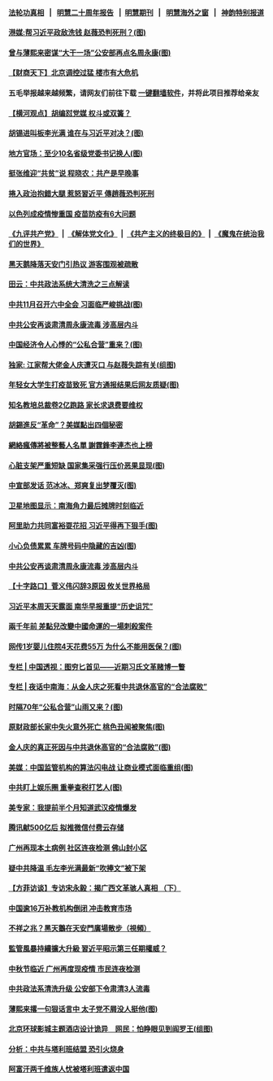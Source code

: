 #### [法轮功真相](https://github.com/gfw-breaker/truth/blob/master/README.md?t=0) &nbsp;&nbsp;|&nbsp;&nbsp; [明慧二十周年报告](https://github.com/gfw-breaker/mh-reports/blob/master/README.md?t=0) &nbsp;&nbsp;|&nbsp;&nbsp;[明慧期刊](https://github.com/gfw-breaker/mh-qikan) &nbsp;&nbsp;|&nbsp;&nbsp; [明慧海外之窗](https://github.com/gfw-breaker/mh-news/blob/master/README.md?t=0) &nbsp;&nbsp;|&nbsp;&nbsp; [神韵特别报道](https://github.com/gfw-breaker/mh-news/blob/master/shenyun.md?t=0)
#### [ 港媒:帮习近平政敌洗钱 赵薇恐判死刑？(图)](https://github.com/gfw-breaker/banned-news3/blob/master/pages/p2/982805.md)
#### [ 曾与薄熙来密谋“大干一场”公安部再点名周永康(图)](https://github.com/gfw-breaker/banned-news3/blob/master/pages/p2/982866.md)
#### [ 【财商天下】北京调控过猛 楼市有大危机](https://github.com/gfw-breaker/banned-news3/blob/master/pages/nsc413/n13210934.md)
#### 五毛举报越来越频繁，请网友们前往下载 [一键翻墙软件](https://github.com/gfw-breaker/ssr-accounts)，并将此项目推荐给亲友
#### [ 【横河观点】胡编怼党媒 权斗或双簧？](https://github.com/gfw-breaker/banned-news3/blob/master/pages/nsc413/n13210864.md)
#### [ 胡锡进叫板李光满 谁在与习近平对决？(图)](https://github.com/gfw-breaker/banned-news3/blob/master/pages/p2/982872.md)
#### [ 地方官场：至少10名省级党委书记换人(图)](https://github.com/gfw-breaker/banned-news3/blob/master/pages/p2/982846.md)
#### [ 挺张维迎“共贫”说 程晓农：共产是早晚事](https://github.com/gfw-breaker/banned-news3/blob/master/pages/nsc413/n13210802.md)
#### [ 捲入政治抱錯大腿 惹怒習近平 傳趙薇恐判死刑](https://github.com/gfw-breaker/banned-news3/blob/master/pages/soh5/542015.md)
#### [ 以色列成疫情惨重国 疫苗防疫有6大问题](https://github.com/gfw-breaker/banned-news3/blob/master/pages/nf4514/n13210581.md)
#### [《九评共产党》](https://github.com/begood0513/9ping.md/blob/master/README.md) &nbsp;|&nbsp; [《解体党文化》](../../../../jtdwh.md/blob/master/README.md)  &nbsp;|&nbsp; [《共产主义的终极目的》](../../../../gczydzjmd.md/blob/master/README.md) &nbsp;|&nbsp; [《魔鬼在统治我们的世界》](../../../../mgztzwmdsj.md/blob/master/README.md) 
#### [ 黑天鹅降落天安门引热议 游客围观被疏散](https://github.com/gfw-breaker/banned-news3/blob/master/pages/nsc413/n13212211.md)
#### [ 田云：中共政法系统大清洗之三点解读](https://github.com/gfw-breaker/banned-news3/blob/master/pages/nsc413/n13211062.md)
#### [ 中共11月召开六中全会 习面临严峻挑战(图)](https://github.com/gfw-breaker/banned-news3/blob/master/pages/p2/982569.md)
#### [ 中共公安再谈肃清周永康流毒 涉高层内斗](https://github.com/gfw-breaker/banned-news3/blob/master/pages/nsc413/n13210480.md)
#### [ 中国经济令人心悸的“公私合营”重来？(图)](https://github.com/gfw-breaker/banned-news3/blob/master/pages/p5/982848.md)
#### [ 独家: 江家帮大佬金人庆遭灭口 与赵薇失踪有关(组图)](https://github.com/gfw-breaker/banned-news3/blob/master/pages/p2/982884.md)
#### [ 年轻女大学生打疫苗致死 官方通报结果后网友质疑(图)](https://github.com/gfw-breaker/banned-news3/blob/master/pages/p1/982914.md)
#### [ 知名教培总裁卷2亿跑路 家长求退费要维权](https://github.com/gfw-breaker/banned-news3/blob/master/pages/nsc413/n13211346.md)
#### [ 胡錫進反“革命”？美媒點出四個秘密](https://github.com/gfw-breaker/banned-news3/blob/master/pages/soh5/541967.md)
#### [ 網絡瘋傳將被整藝人名單 謝霆鋒李連杰也上榜](https://github.com/gfw-breaker/banned-news3/blob/master/pages/soh5/541937.md)
#### [ 心脏支架严重短缺 国家集采强行压价恶果显现(图)](https://github.com/gfw-breaker/banned-news3/blob/master/pages/p5/982863.md)
#### [ 中宣部发话 范冰冰、郑爽复出梦覆灭(图)](https://github.com/gfw-breaker/banned-news3/blob/master/pages/p1/982803.md)
#### [ 卫星地图显示：南海角力最后摊牌时刻临近](https://github.com/gfw-breaker/banned-news3/blob/master/pages/nsc413/n13212321.md)
#### [ 阿里助力共同富裕耍花招 习近平得再下狠手(图)](https://github.com/gfw-breaker/banned-news3/blob/master/pages/p5/982760.md)
#### [ 小心负债累累 车牌号码中隐藏的吉凶(图)](https://github.com/gfw-breaker/banned-news3/blob/master/pages/p7/982741.md)
#### [ 中共公安再谈肃清周永康流毒 涉高层内斗](https://github.com/gfw-breaker/banned-news3/blob/master/pages/nf4514/n13210480.md)
#### [ 【十字路口】菅义伟闪辞3原因 攸关世界格局](https://github.com/gfw-breaker/banned-news3/blob/master/pages/nf4514/n13210242.md)
#### [ 习近平本周天天露面 南华早报重提“历史诅咒”](https://github.com/gfw-breaker/banned-news3/blob/master/pages/prog204/a103208500.md)
#### [ 兩千年前 差點兒改變中國命運的一場刺殺案件](https://github.com/gfw-breaker/banned-news3/blob/master/pages/soh4/534236.md)
#### [ 网传1岁婴儿住院4天花费55万 为什么不能用医保？(图)](https://github.com/gfw-breaker/banned-news3/blob/master/pages/p1/982833.md)
#### [ 专栏 | 中国透视：图穷匕首见——近期习氏文革赌博一瞥](https://github.com/gfw-breaker/banned-news3/blob/master/pages/zhongguotoushi/panel-09012021125158.md)
#### [ 专栏 | 夜话中南海：从金人庆之死看中共退休高官的“合法腐败”](https://github.com/gfw-breaker/banned-news3/blob/master/pages/yehuazhongnanhai/gx-09032021152938.md)
#### [ 时隔70年“公私合营”山雨又来？(图)](https://github.com/gfw-breaker/banned-news3/blob/master/pages/p4/982839.md)
#### [ 原财政部长家中失火意外死亡 桃色丑闻被聚焦(图)](https://github.com/gfw-breaker/banned-news3/blob/master/pages/p2/982876.md)
#### [ 金人庆的真正死因与中共退休高官的“合法腐败”(图)](https://github.com/gfw-breaker/banned-news3/blob/master/pages/p2/982799.md)
#### [ 美媒：中国监管机构的算法闪电战 让商业模式面临重组(图)](https://github.com/gfw-breaker/banned-news3/blob/master/pages/p1/982822.md)
#### [ 中共盯上娱乐圈 重拳查税打艺人(图)](https://github.com/gfw-breaker/banned-news3/blob/master/pages/p1/982745.md)
#### [ 美专家：我提前半个月知道武汉疫情爆发](https://github.com/gfw-breaker/banned-news3/blob/master/pages/nsc413/n13212212.md)
#### [ 腾讯献500亿后 拟推微信付费云存储](https://github.com/gfw-breaker/banned-news3/blob/master/pages/nsc413/n13211722.md)
#### [ 广州再现本土病例 社区连夜检测 佛山封小区](https://github.com/gfw-breaker/banned-news3/blob/master/pages/nsc413/n13211494.md)
#### [ 疑中共降温 毛左李光满最新“吹捧文”被下架](https://github.com/gfw-breaker/banned-news3/blob/master/pages/nsc413/n13209647.md)
#### [ 【方菲访谈】专访宋永毅：揭广西文革骇人真相 （下）](https://github.com/gfw-breaker/banned-news3/blob/master/pages/nf4514/n13209074.md)
#### [ 中国逾16万补教机构倒闭 冲击教育市场](https://github.com/gfw-breaker/banned-news3/blob/master/pages/nf4514/n13209030.md)
#### [ 不祥之兆？黑天鵝在天安門廣場散步（視頻）](https://github.com/gfw-breaker/banned-news3/blob/master/pages/soh5/542033.md)
#### [ 監管風暴持續擴大升級 習近平昭示第三任期權威？](https://github.com/gfw-breaker/banned-news3/blob/master/pages/soh5/541934.md)
#### [ 中秋节临近 广州再度现疫情 市民连夜检测](https://github.com/gfw-breaker/banned-news3/blob/master/pages/prog204/a103208300.md)
#### [ 中共政法系清洗升级 公安部下令肃清3人流毒](https://github.com/gfw-breaker/banned-news3/blob/master/pages/prog1138/a103207879.md)
#### [ 薄熙来撂一句狠话言中 太子党不屑没人挺他(图)](https://github.com/gfw-breaker/banned-news3/blob/master/pages/p6/981602.md)
#### [ 北京环球影城主题酒店设计诡异　网民：怕睁眼见到阎罗王(组图)](https://github.com/gfw-breaker/banned-news3/blob/master/pages/p1/982878.md)
#### [ 分析：中共与塔利班结盟 恐引火烧身](https://github.com/gfw-breaker/banned-news3/blob/master/pages/nsc413/n13209905.md)
#### [ 阿富汗两千维族人忧被塔利班遣返中国](https://github.com/gfw-breaker/banned-news3/blob/master/pages/nsc413/n13209602.md)

